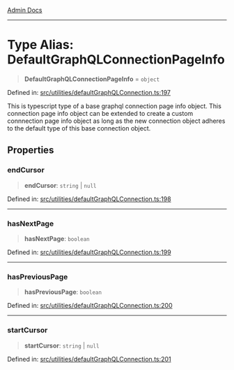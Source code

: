 [Admin Docs](/)

***

# Type Alias: DefaultGraphQLConnectionPageInfo

> **DefaultGraphQLConnectionPageInfo** = `object`

Defined in: [src/utilities/defaultGraphQLConnection.ts:197](https://github.com/PurnenduMIshra129th/talawa-api/blob/75f0e499b44e2c3bed70cf951ac8ac374317f43b/src/utilities/defaultGraphQLConnection.ts#L197)

This is typescript type of a base graphql connection page info object. This connection page info object can be extended to create a custom connnection page info object as long as the new connection object adheres to the default type of this base connection object.

## Properties

### endCursor

> **endCursor**: `string` \| `null`

Defined in: [src/utilities/defaultGraphQLConnection.ts:198](https://github.com/PurnenduMIshra129th/talawa-api/blob/75f0e499b44e2c3bed70cf951ac8ac374317f43b/src/utilities/defaultGraphQLConnection.ts#L198)

***

### hasNextPage

> **hasNextPage**: `boolean`

Defined in: [src/utilities/defaultGraphQLConnection.ts:199](https://github.com/PurnenduMIshra129th/talawa-api/blob/75f0e499b44e2c3bed70cf951ac8ac374317f43b/src/utilities/defaultGraphQLConnection.ts#L199)

***

### hasPreviousPage

> **hasPreviousPage**: `boolean`

Defined in: [src/utilities/defaultGraphQLConnection.ts:200](https://github.com/PurnenduMIshra129th/talawa-api/blob/75f0e499b44e2c3bed70cf951ac8ac374317f43b/src/utilities/defaultGraphQLConnection.ts#L200)

***

### startCursor

> **startCursor**: `string` \| `null`

Defined in: [src/utilities/defaultGraphQLConnection.ts:201](https://github.com/PurnenduMIshra129th/talawa-api/blob/75f0e499b44e2c3bed70cf951ac8ac374317f43b/src/utilities/defaultGraphQLConnection.ts#L201)
